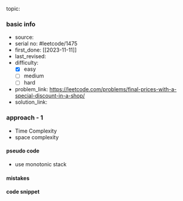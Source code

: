 topic:

### basic info
- source: 
- serial no: #leetcode/1475 
- first_done: [[2023-11-11]]
- last_revised:
- difficulty:
	- [x] easy
	- [ ] medium
	- [ ] hard
- problem_link: https://leetcode.com/problems/final-prices-with-a-special-discount-in-a-shop/
- solution_link:

### approach - 1
- Time Complexity
- space complexity

#### pseudo code
- use monotonic stack
#### mistakes

#### code snippet
```python

```